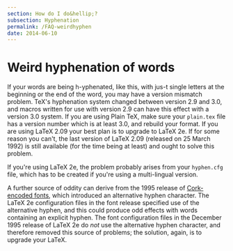 ```yaml
---
section: How do I do&hellip;?
subsection: Hyphenation
permalink: /FAQ-weirdhyphen
date: 2014-06-10
---
```


# Weird hyphenation of words

If your words are being h-yphenated, like this, with jus-t single
letters at the 
beginning or the end of the word, you may have a version mismatch
problem. TeX's hyphenation system changed between version&nbsp;2.9
and&nbsp;3.0, and macros written for use with version&nbsp;2.9 can have this
effect with a version&nbsp;3.0 system.  If you are using Plain TeX, make
sure your `plain.tex` file has a version number which is at
least&nbsp;3.0, and rebuild your format.  If you are using LaTeX 2.09 your
best plan is to upgrade to LaTeX 2e.  If for some reason you can't,
the last version of LaTeX 2.09 (released on 25 March 1992) is still
available (for the time being at least) and ought to solve this
problem.

If you're using LaTeX 2e, the problem probably arises from your
`hyphen.cfg` file, which has to be created if you're using a
multi-lingual version.

A further source of oddity can derive from the 1995 release of
[Cork-encoded fonts](FAQ-ECfonts.md),
which introduced an alternative hyphen character.  The LaTeX 2e
configuration files in the font release specified use of the
alternative hyphen, and this could produce odd effects with words
containing an explicit hyphen.  The font configuration files in the
December 1995 release of LaTeX 2e do _not_ use the alternative
hyphen character, and therefore removed this source of problems; the
solution, again, is to upgrade your LaTeX.

